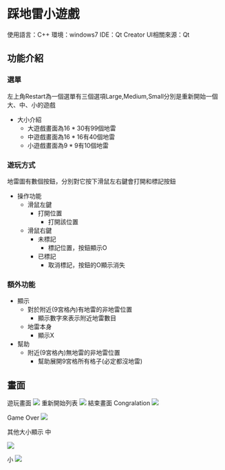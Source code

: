 # 踩地雷小遊戲
使用語言：C++
環境：windows7
IDE：Qt Creator
UI相關來源：Qt
## 功能介紹

### 選單
左上角Restart為一個選單有三個選項Large,Medium,Small分別是重新開始一個大、中、小的遊戲
- 大小介紹
  - 大遊戲畫面為$16*30$有99個地雷
  - 中遊戲畫面為$16*16$有40個地雷
  - 小遊戲畫面為$9*9$有10個地雷

### 遊玩方式
地雷圖有數個按鈕，分別對它按下滑鼠左右鍵會打開和標記按鈕
- 操作功能
  - 滑鼠左鍵
    - 打開位置
      - 打開該位置
  - 滑鼠右鍵
    - 未標記
      - 標記位置，按鈕顯示O
    - 已標記
      - 取消標記，按鈕的O顯示消失
### 額外功能
- 顯示
  - 對於附近(9宮格內)有地雷的非地雷位置
    - 顯示數字來表示附近地雷數目
  - 地雷本身
    - 顯示X
- 幫助
  - 附近(9宮格內)無地雷的非地雷位置
    - 幫助展開9宮格所有格子(必定都沒地雷)
## 畫面

遊玩畫面
![](https://i.imgur.com/ctwY4PD.png)
重新開始列表
![](https://i.imgur.com/OEKl5Kt.png)
結束畫面
Congralation
![](https://i.imgur.com/q7tkIIb.png)

Game Over
![](https://i.imgur.com/4y0ioh1.png)

其他大小顯示
中

![](https://i.imgur.com/HJAJ7eh.png)

小
![](https://i.imgur.com/jqsiQfO.png)
